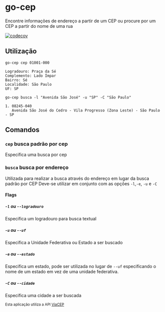 # go-cep

Encontre informações de endereço a partir de um CEP ou procure por um CEP a partir do nome de uma rua

[![codecov](https://codecov.io/gh/joaokrejci/go-cep/branch/main/graph/badge.svg?token=87B8Q3MJNE)](https://codecov.io/gh/joaokrejci/go-cep)

## Utilização

``` shell
go-cep cep 01001-000

Logradouro: Praça da Sé
Complemento: Lado Ímpar
Bairro: Sé
Localidade: São Paulo
UF: SP

```

``` shell
go-cep busca -l "Avenida São José" -u "SP" -C "São Paulo"

1. 08245-040
   Avenida São José do Cedro - Vila Progresso (Zona Leste) - São Paulo - SP
```

## Comandos

### `cep` busca padrão por cep

Especifica uma busca por cep

### `busca` busca por endereço

Utilizada para realizar a busca através do endereço em lugar da busca padrão por CEP
Deve-se utilizar em conjunto com as opções `-l`,`-e`, `-u` e `-C`

#### Flags

##### `-l` ou `--logradouro`

Especifica um logradouro para busca textual

##### `-u` ou `--uf`

Especifica a Unidade Federativa ou Estado a ser buscado

##### `-e` ou `--estado`

Especifica um estado, pode ser utilizada no lugar de `--uf` especificando o nome de um estado em vez de uma unidade federativa.

##### `-C` ou `--cidade`

Especifica uma cidade a ser buscada

<small>Esta aplicação utiliza a API [ViaCEP](https://viacep.com.br/)</small>
